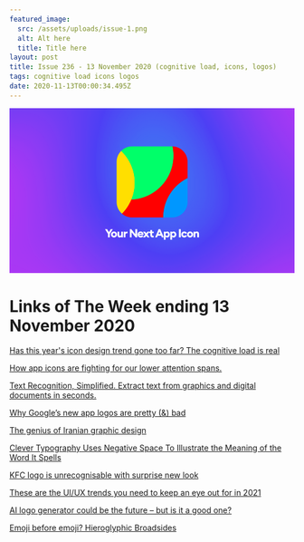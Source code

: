 ```yaml
---
featured_image:
  src: /assets/uploads/issue-1.png
  alt: Alt here
  title: Title here
layout: post
title: Issue 236 - 13 November 2020 (cognitive load, icons, logos)
tags: cognitive load icons logos
date: 2020-11-13T00:00:34.495Z
---
```

![Has this year's icon design trend gone too far?](/assets/uploads/issue-236.png "Has this year's icon design trend gone too far?")

# Links of The Week ending 13 November 2020

<a href="https://www.creativebloq.com/news/icon-design-trend" title="Has this year's icon design trend gone too far?" alt="Has this year's icon design trend gone too far?" target="_blank">Has this year's icon design trend gone too far? The cognitive load is real</a>

<a href="https://uxdesign.cc/the-cognitive-overload-happening-on-your-screen-right-now-deee2a913393" title="How app icons are fighting for our lower attention spans." alt="How app icons are fighting for our lower attention spans." target="_blank">How app icons are fighting for our lower attention spans.</a>

<a href="https://textsniper.app/" title="Text Recognition, Simplified" alt="Text Recognition, Simplified" target="_blank">Text Recognition, Simplified. Extract text from graphics and digital documents in seconds.</a>

<a href="https://medium.com/design-bootcamp/why-googles-new-app-icons-are-pretty-bad-10f1ec40ab04" title="Why Google’s new app logos are pretty (&) bad" alt="Why Google’s new app logos are pretty (&) bad" target="_blank">Why Google’s new app logos are pretty (&) bad</a>

<a href="https://www.grapheine.com/en/graphic-design-en/graphic-design-in-iran-persian-heritage-and-modernity" title="The genius of Iranian graphic design" alt="The genius of Iranian graphic design" target="_blank">The genius of Iranian graphic design</a>

<a href="https://mymodernmet.com/sander-flink-wordmarks/" title="Clever Typography Uses Negative Space To Illustrate the Meaning of the Word It Spells" alt="Clever Typography Uses Negative Space To Illustrate the Meaning of the Word It Spells" target="_blank">Clever Typography Uses Negative Space To Illustrate the Meaning of the Word It Spells</a>

<a href="https://www.creativebloq.com/news/kfc-new-logo-movember" title="KFC logo is unrecognisable with surprise new look" alt="KFC logo is unrecognisable with surprise new look" target="_blank">KFC logo is unrecognisable with surprise new look</a>

<a href="https://uxmag.com/articles/these-are-the-ui-ux-trends-you-need-to-keep-an-eye-out-for-in-2021" title="These are the UI/UX trends you need to keep an eye out for in 2021" alt="These are the UI/UX trends you need to keep an eye out for in 2021" target="_blank">These are the UI/UX trends you need to keep an eye out for in 2021</a>

<a href="https://www.creativebloq.com/news/ai-logo-generator-zyro" title="AI logo generator could be the future – but is it a good one?" alt="AI logo generator could be the future – but is it a good one?" target="_blank">AI logo generator could be the future – but is it a good one?</a>

<a href="https://ilovetypography.com/2020/11/08/emoji-before-emoji-hieroglyphic-broadsides/" title="Emoji before emoji? Hieroglyphic Broadsides" alt="Emoji before emoji? Hieroglyphic Broadsides" target="_blank">Emoji before emoji? Hieroglyphic Broadsides</a>